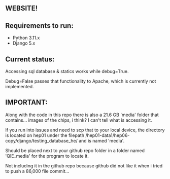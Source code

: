 WEBSITE!
-
Requirements to run:
-
- Python 3.11.x
- Django 5.x

Current status:
-
Accessing sql database & statics works while debug=True.

Debug=False passes that functionality to Apache, which is currently not implemented.

IMPORTANT:
-
Along with the code in this repo there is also a 21.6 GB 'media' folder that contains... images of the chips, i think? I can't tell what is accessing it.

If you run into issues and need to scp that to your local device, the directory is located on hep01 under the filepath /hep01-data1/hep06-copy/django/testing_database_he/ and is named 'media'.

Should be placed next to your github repo folder in a folder named 'QIE_media' for the program to locate it. 

Not including it in the github repo because github did not like it when i tried to push a 86,000 file commit... 
